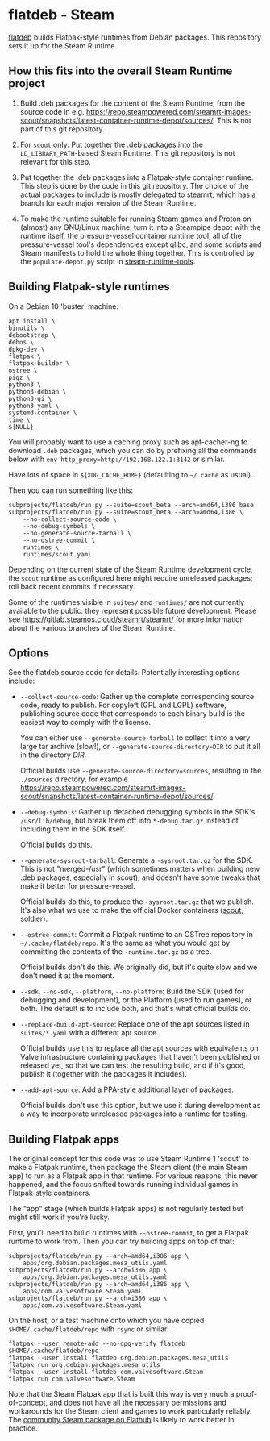 flatdeb - Steam
===============

<!-- This document:
Copyright 2020 Collabora Ltd.
SPDX-License-Identifier: MIT
-->

[flatdeb](https://salsa.debian.org/smcv/flatdeb) builds Flatpak-style
runtimes from Debian packages. This repository sets it up for the
Steam Runtime.

How this fits into the overall Steam Runtime project
----------------------------------------------------

1. Build .deb packages for the content of the Steam Runtime, from
    the source code in e.g.
    <https://repo.steampowered.com/steamrt-images-scout/snapshots/latest-container-runtime-depot/sources/>.
    This is not part of this git repository.

2. For `scout` only: Put together the .deb packages into the
    `LD_LIBRARY_PATH`-based Steam Runtime.
    This git repository is not relevant for this step.

3. Put together the .deb packages into a Flatpak-style container runtime.
    This step is done by the code in this git repository. The choice of
    the actual packages to include is mostly delegated to
    [steamrt](https://gitlab.steamos.cloud/steamrt/steamrt), which has
    a branch for each major version of the Steam Runtime.

4. To make the runtime suitable for running Steam games and Proton on
    (almost) any GNU/Linux machine, turn it into a Steampipe depot
    with the runtime itself, the pressure-vessel container runtime tool,
    all of the pressure-vessel tool's dependencies except glibc, and some
    scripts and Steam manifests to hold the whole thing together.
    This is controlled by the `populate-depot.py` script in
    [steam-runtime-tools](https://gitlab.steamos.cloud/steamrt/steam-runtime-tools).

Building Flatpak-style runtimes
-------------------------------

On a Debian 10 'buster' machine:

    apt install \
    binutils \
    debootstrap \
    debos \
    dpkg-dev \
    flatpak \
    flatpak-builder \
    ostree \
    pigz \
    python3 \
    python3-debian \
    python3-gi \
    python3-yaml \
    systemd-container \
    time \
    ${NULL}

You will probably want to use a caching proxy such as apt-cacher-ng to
download `.deb` packages, which you can do by prefixing all the commands
below with `env http_proxy=http://192.168.122.1:3142` or similar.

Have lots of space in `${XDG_CACHE_HOME}` (defaulting to `~/.cache`
as usual).

Then you can run something like this:

    subprojects/flatdeb/run.py --suite=scout_beta --arch=amd64,i386 base
    subprojects/flatdeb/run.py --suite=scout_beta --arch=amd64,i386 \
        --no-collect-source-code \
        --no-debug-symbols \
        --no-generate-source-tarball \
        --no-ostree-commit \
        runtimes \
        runtimes/scout.yaml

Depending on the current state of the Steam Runtime development cycle,
the `scout` runtime as configured here might require unreleased packages;
roll back recent commits if necessary.

Some of the runtimes visible in `suites/` and `runtimes/` are not
currently available to the public: they represent possible future
development. Please see
<https://gitlab.steamos.cloud/steamrt/steamrt/> for more information
about the various branches of the Steam Runtime.

Options
-------

See the flatdeb source code for details. Potentially interesting options
include:

* `--collect-source-code`: Gather up the complete corresponding source
    code, ready to publish. For copyleft (GPL and LGPL) software,
    publishing source code that corresponds to each binary build is
    the easiest way to comply with the license.

    You can either use `--generate-source-tarball` to collect it into a
    very large tar archive (slow!), or `--generate-source-directory=DIR`
    to put it all in the directory *DIR*.

    Official builds use `--generate-source-directory=sources`, resulting
    in the `./sources` directory, for example
    <https://repo.steampowered.com/steamrt-images-scout/snapshots/latest-container-runtime-depot/sources/>.

* `--debug-symbols`: Gather up detached debugging symbols in the SDK's
    `/usr/lib/debug`, but break them off into `*-debug.tar.gz` instead
    of including them in the SDK itself.

    Official builds do this.

* `--generate-sysroot-tarball`: Generate a `-sysroot.tar.gz` for the SDK.
    This is not "merged-/usr" (which sometimes matters when building new
    .deb packages, especially in scout), and doesn't have some tweaks that
    make it better for pressure-vessel.

    Official builds do this, to produce the `-sysroot.tar.gz` that we
    publish. It's also what we use to make the official Docker containers
    ([scout](https://gitlab.steamos.cloud/steamrt/scout/sdk),
    [soldier](https://gitlab.steamos.cloud/steamrt/soldier/sdk)).

* `--ostree-commit`: Commit a Flatpak runtime to an OSTree repository
    in `~/.cache/flatdeb/repo`. It's the same as what you would get by
    committing the contents of the `-runtime.tar.gz` as a tree.

    Official builds don't do this. We originally did, but it's quite slow
    and we don't need it at the moment.

* `--sdk`, `--no-sdk`, `--platform`, `--no-platform`:
    Build the SDK (used for debugging and development), or the Platform
    (used to run games), or both. The default is to include both, and
    that's what official builds do.

* `--replace-build-apt-source`:
    Replace one of the apt sources listed in `suites/*.yaml` with a
    different apt source.

    Official builds use this to replace all the apt sources with
    equivalents on Valve infrastructure containing packages that haven't
    been published or released yet, so that we can test the resulting
    build, and if it's good, publish it (together with the packages
    it includes).

* `--add-apt-source`: Add a PPA-style additional layer of packages.

    Official builds don't use this option, but we use it during development
    as a way to incorporate unreleased packages into a runtime for testing.

Building Flatpak apps
---------------------

The original concept for this code was to use Steam Runtime 1 'scout'
to make a Flatpak runtime, then package the Steam client (the main Steam app)
to run as a Flatpak app in that runtime. For various reasons, this never
happened, and the focus shifted towards running individual games in
Flatpak-style containers.

The "app" stage (which builds Flatpak apps) is not regularly tested but
might still work if you're lucky.

First, you'll need to build runtimes with `--ostree-commit`, to get a
Flatpak runtime to work from. Then you can try building apps on top
of that:

    subprojects/flatdeb/run.py --arch=amd64,i386 app \
        apps/org.debian.packages.mesa_utils.yaml
    subprojects/flatdeb/run.py --arch=i386 app \
        apps/org.debian.packages.mesa_utils.yaml
    subprojects/flatdeb/run.py --arch=amd64,i386 app \
        apps/com.valvesoftware.Steam.yaml
    subprojects/flatdeb/run.py --arch=i386 app \
        apps/com.valvesoftware.Steam.yaml

On the host, or a test machine onto which you have copied
`$HOME/.cache/flatdeb/repo` with `rsync` or similar:

    flatpak --user remote-add --no-gpg-verify flatdeb $HOME/.cache/flatdeb/repo
    flatpak --user install flatdeb org.debian.packages.mesa_utils
    flatpak run org.debian.packages.mesa_utils
    flatpak --user install flatdeb com.valvesoftware.Steam
    flatpak run com.valvesoftware.Steam

Note that the Steam Flatpak app that is built this way is very much a
proof-of-concept, and does not have all the necessary permissions and
workarounds for the Steam client and games to work particularly reliably. The
[community Steam package on Flathub](https://github.com/flathub/com.valvesoftware.Steam)
is likely to work better in practice.
